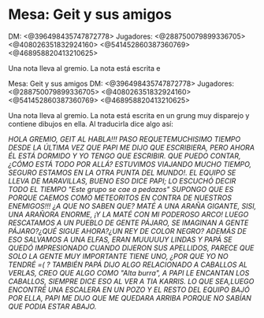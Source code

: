 # Mesa: Geit y sus amigos
DM: <@396498435747872778> 
Jugadores: <@288750079899336705> <@408026351832924160> <@541452860387360769> <@468958820413210625> 

Una nota lleva al gremio. La nota está escrita e

Mesa: Geit y sus amigos
DM: <@396498435747872778> 
Jugadores: <@288750079899336705> <@408026351832924160> <@541452860387360769> <@468958820413210625> 

Una nota lleva al gremio. La nota está escrita en un grung muy disparejo y contiene dibujos en ella. Al traducirla dice algo así: 

*HOLA GREMIO, GEIT AL HABLA!!! PASO REQUETEMUCHISIMO TIEMPO DESDE LA ÚLTIMA VEZ QUE PAPI ME DIJO QUE ESCRIBIERA, PERO AHORA ÉL ESTÁ DORMIDO Y YO TENGO QUE ESCRIBIR. QUE PUEDO CONTAR, ¿CÓMO ESTÁ TODO POR ALLÁ? ESTUVIMOS VIAJANDO MUCHO TIEMPO, SEGURO ESTAMOS EN LA OTRA PUNTA DEL MUNDO!. EL EQUIPO SE LLEVA DE MARAVILLAS, BUENO ESO DICE PAPI; LO ESCUCHÓ DECIR TODO EL TIEMPO "Este grupo se cae a pedazos" SUPONGO QUE ES PORQUE CAEMOS COMO METEORITOS EN CONTRA DE NUESTROS ENEMIGOS!!! 
¿A QUE NO SABEN QUE? MATÉ A UNA ARAÑA GIGANTE, SISI, UNA ARAÑORA ENORME, ¡Y LA MATÉ CON MI PODEROSO ARCO!
LUEGO RESCATAMOS A UN PUEBLO DE GENTE PÁJARO, SE IMAGINAN A GENTE PÁJARO?¿QUÉ SIGUE AHORA?¿UN REY DE COLOR NEGRO?
ADEMÁS DE ESO SALVAMOS A UNA ELFAS, ERAN MUUUUUY LINDAS Y PAPÁ SE QUEDÓ IMPRESIONADO CUANDO DIJERON SUS APELLIDOS, PARECE QUE SOLO LA GENTE MUY IMPORTANTE TIENE UNO, ¿POR QUE YO NO TENDRÉ =( ? TAMBIÉN PAPÁ DIJO ALGO RELACIONADO A CABALLOS AL VERLAS, CREO QUE ALGO COMO "Alta burra", A PAPI LE ENCANTAN LOS CABALLOS, SIEMPRE DICE ESO AL VER A TIA KARRIS. LO QUE SEA,LUEGO ENCONTRÉ UNA ESCALERA EN UN POZO Y EL RESTO DEL EQUIPO BAJÓ POR ELLA, PAPI ME DIJO QUE ME QUEDARA ARRIBA PORQUE NO SABÍAN QUE PODIA ESTAR ABAJO.*

